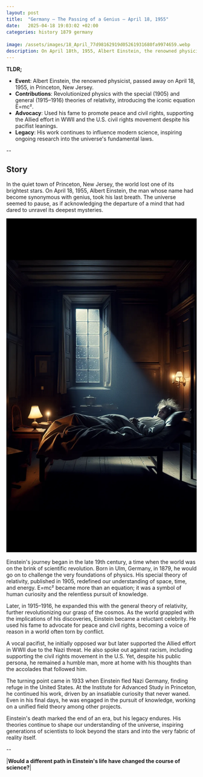 ```yaml
---
layout: post
title:  "Germany – The Passing of a Genius – April 18, 1955"
date:   2025-04-18 19:03:02 +02:00
categories: history 1879 germany

image: /assets/images/18_April_77d98162919d05261931680fa9974659.webp
description: On April 18th, 1955, Albert Einstein, the renowned physicist known for his theory of relativity, passed away in Princeton, New Jersey. His death marked the end of an era in theoretical physics.
---
```


**TLDR;**
- **Event**: Albert Einstein, the renowned physicist, passed away on April 18, 1955, in Princeton, New Jersey.
- **Contributions**: Revolutionized physics with the special (1905) and general (1915–1916) theories of relativity, introducing the iconic equation E=mc².
- **Advocacy**: Used his fame to promote peace and civil rights, supporting the Allied effort in WWII and the U.S. civil rights movement despite his pacifist leanings.
- **Legacy**: His work continues to influence modern science, inspiring ongoing research into the universe's fundamental laws.

--


## Story
In the quiet town of Princeton, New Jersey, the world lost one of its brightest stars. On April 18, 1955, Albert Einstein, the man whose name had become synonymous with genius, took his last breath. The universe seemed to pause, as if acknowledging the departure of a mind that had dared to unravel its deepest mysteries.

![Image](/assets/images/18_April_77d98162919d05261931680fa9974659.webp)

Einstein's journey began in the late 19th century, a time when the world was on the brink of scientific revolution. Born in Ulm, Germany, in 1879, he would go on to challenge the very foundations of physics. His special theory of relativity, published in 1905, redefined our understanding of space, time, and energy. E=mc² became more than an equation; it was a symbol of human curiosity and the relentless pursuit of knowledge.

Later, in 1915–1916, he expanded this with the general theory of relativity, further revolutionizing our grasp of the cosmos. As the world grappled with the implications of his discoveries, Einstein became a reluctant celebrity. He used his fame to advocate for peace and civil rights, becoming a voice of reason in a world often torn by conflict.

A vocal pacifist, he initially opposed war but later supported the Allied effort in WWII due to the Nazi threat. He also spoke out against racism, including supporting the civil rights movement in the U.S. Yet, despite his public persona, he remained a humble man, more at home with his thoughts than the accolades that followed him.

The turning point came in 1933 when Einstein fled Nazi Germany, finding refuge in the United States. At the Institute for Advanced Study in Princeton, he continued his work, driven by an insatiable curiosity that never waned. Even in his final days, he was engaged in the pursuit of knowledge, working on a unified field theory among other projects.

Einstein's death marked the end of an era, but his legacy endures. His theories continue to shape our understanding of the universe, inspiring generations of scientists to look beyond the stars and into the very fabric of reality itself.


--

|**Would a different path in Einstein's life have changed the course of science?**|

